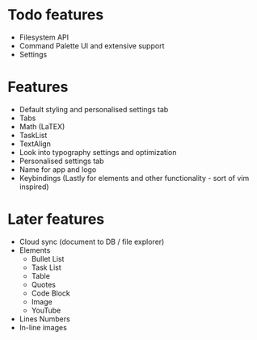 # Todo features

- Filesystem API
- Command Palette UI and extensive support
- Settings

# Features

- Default styling and personalised settings tab
- Tabs
- Math (LaTEX)
- TaskList
- TextAlign
- Look into typography settings and optimization
- Personalised settings tab
- Name for app and logo
- Keybindings (Lastly for elements and other functionality - sort of vim inspired)

# Later features

- Cloud sync (document to DB / file explorer)
- Elements
  - Bullet List
  - Task List
  - Table
  - Quotes
  - Code Block
  - Image
  - YouTube
- Lines Numbers
- In-line images

